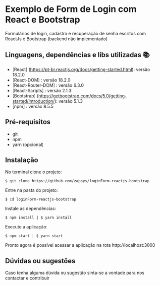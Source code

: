 # Exemplo de Form de Login com React e Bootstrap
Formulários de login, cadastro e recuperação de senha escritos com ReactJs e Bootstrap (backend não implementado)

## Linguagens, dependências e libs utilizadas :books:

- [React] (https://pt-br.reactjs.org/docs/getting-started.html): versão 18.2.0
- [React-DOM] : versão 18.2.0
- [React-Router-DOM] : versão 6.3.0
- [React-Scripts] : versão 2.1.3
- [Bootstrap] (https://getbootstrap.com/docs/5.0/getting-started/introduction/): versão 5.1.3
- [npm] : versão 8.5.5

## Pré-requisitos
- git
- npm
- yarn (opcional)

## Instalação
No terminal clone o projeto:
```
$ git clone https://github.com/zapsys/loginForm-reactjs-bootstrap
```

Entre na pasta do projeto:
```
$ cd loginForm-reactjs-bootstrap
```

Instale as dependências:
```
$ npm install | $ yarn install
```
Execute a aplicação:
```
$ npm start | $ yarn start
```

Pronto agora é possível acessar a aplicação na rota http://localhost:3000

## Dúvidas ou sugestões
Caso tenha alguma dúvida ou sugestão sinta-se a vontade para nos contactar e contribuir

